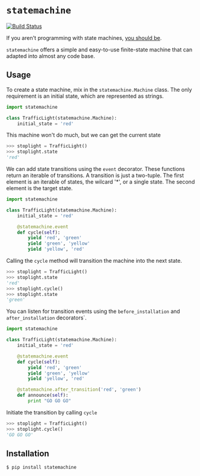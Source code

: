 # `statemachine`

[![Build Status](https://secure.travis-ci.org/tnhu/jsface.png?branch=master)](http://travis-ci.org/tnhu/jsface)

If you aren't programming with state machines, [you should be](http://www.shopify.com/technology/3383012-why-developers-should-be-force-fed-state-machines).

`statemachine` offers a simple and easy-to-use finite-state machine that can adapted into almost any code base.

## Usage

To create a state machine, mix in the `statemachine.Machine` class. The only requirement is an initial state, which are represented as strings. 

```python
import statemachine

class TrafficLight(statemachine.Machine):
    initial_state = 'red'
```

This machine won't do much, but we can get the current state

```python
>>> stoplight = TrafficLight()
>>> stoplight.state
'red'
```

We can add state transitions using the `event` decorator. These functions return an iterable of transitions. A transition is just a two-tuple. The first element is an iterable of states, the wilcard '*', or a single state. The second element is the target state.

```python
import statemachine

class TrafficLight(statemachine.Machine):
    initial_state = 'red'

    @statemachine.event
    def cycle(self):
        yield 'red', 'green'
        yield 'green', 'yellow'
        yield 'yellow', 'red'
```

Calling the `cycle` method will transition the machine into the next state.

```python
>>> stoplight = TrafficLight()
>>> stoplight.state
'red'
>>> stoplight.cycle()
>>> stoplight.state
'green'
```

You can listen for transition events using the `before_installation` and `after_installation`  decorators`.

```python
import statemachine

class TrafficLight(statemachine.Machine):
    initial_state = 'red'

    @statemachine.event
    def cycle(self):
        yield 'red', 'green'
        yield 'green', 'yellow'
        yield 'yellow', 'red'

    @statemachine.after_transition('red', 'green')
    def announce(self):
        print "GO GO GO"
```

Initiate the transition by calling `cycle`

```python
>>> stoplight = TrafficLight()
>>> stoplight.cycle()
'GO GO GO'
```

## Installation

    $ pip install statemachine


